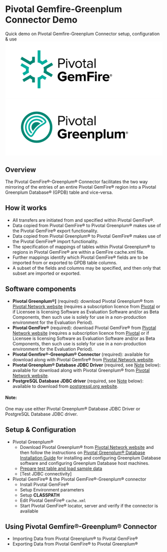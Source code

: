 # Pivotal Gemfire-Greenplum Connector Demo
Quick demo on Pivotal Gemfire-Greenplum Connector setup, configuration & use
![Pivotal Gemfire®](https://github.com/cantzakas/ggc_quick_demo/blob/master/img/Pivotal-Gemfire-Logo-FullColor.png)
![Pivotal Greenplum®](https://github.com/cantzakas/ggc_quick_demo/blob/master/img/Pivotal-Greenplum-Logo-FullColor.png)

## Overview
The Pivotal GemFire®-Greenplum® Connector facilitates the two way mirroring of the entries of an entire Pivotal GemFire® region into a Pivotal Greenplum Database® (GPDB) table and vice-versa.

## How it works
- All transfers are initiated from and specified within Pivotal GemFire®.
- Data copied from Pivotal GemFire® to Pivotal Greenplum® makes use of the Pivotal GemFire® export functionality. 
- Data copied from Pivotal Greenplum® to Pivotal GemFire® makes use of the Pivotal GemFire® import functionality. 
- The specification of mappings of tables within Pivotal Greenplum® to regions in Pivotal GemFire® are within a GemFire cache.xml file. 
- Further mappings identify which Pivotal GemFire® fields are to be imported from or exported to GPDB table columns. 
- A subset of the fields and columns may be specified, and then only that subset are imported or exported.

## Software components
- **Pivotal Greenplum®]** (required): download Pivotal Greenplum® from [Pivotal Network website](https://network.pivotal.io/products/pivotal-gpdb) (requires a subscription licence from [Pivotal](http://pivotal.io) or if Licensee is licensing Software as Evaluation Software and/or as Beta Components, then such use is solely for use in a non-production environment for the Evaluation Period).
- **Pivotal GemFire®** (required): download Pivotal GemFire® from [Pivotal Network website](https://network.pivotal.io/products/pivotal-gemfire) (requires a subscription licence from [Pivotal](http://pivotal.io) or if Licensee is licensing Software as Evaluation Software and/or as Beta Components, then such use is solely for use in a non-production environment for the Evaluation Period).
- **Pivotal Gemfire®-Greenplum® Connector** (required): available for download along with Pivotal Gemfire® from [Pivotal Network website](https://network.pivotal.io/products/pivotal-gemfire).
- **Pivotal Greenplum® Database JDBC Driver** (required, see [Note](https://github.com/cantzakas/ggc_quick_demo/blob/master/README.md#note) below): available for download along with Pivotal Greenplum® from [Pivotal Network website](https://network.pivotal.io/products/pivotal-gpdb).
- **PostgreSQL Database JDBC driver** (required, see [Note](https://github.com/cantzakas/ggc_quick_demo/blob/master/README.md#note) below): available to download from [postgresql.org website](https://jdbc.postgresql.org/download.html).

#### Note: 
One may use either Pivotal Greenplum® Database JDBC Driver or PostgreSQL Database JDBC driver.

## Setup & Configuration
- Pivotal Greenplum®
  - Download Pivotal Greenplum® from [Pivotal Network website](https://network.pivotal.io/products/pivotal-gpdb) and then follow the instructions on [Pivotal Greenplum® Database Installation Guide](http://gpdb.docs.pivotal.io/580/install_guide/install_guide.html) for installing and configuring Greenplum Database software and configuring Greenplum Database host machines.
  - [Prepare test table and load sample data](https://github.com/cantzakas/ggc_quick_demo/blob/master/GPDB-LOAD.md)
  - [Test JDBC connectivity]
- Pivotal GemFire® & the Pivotal GemFire®-Greenplum® connector
  - Install Pivotal GemFire®
  - Setup Environment parameters
  - Setup **CLASSPATH**
  - Edit Pivotal GemFire® `cache.xml`
  - Start Pivotal GemFire® locator, server and verify if the connector is available

## Using Pivotal Gemfire®-Greenplum® Connector 
- Importing Data from Pivotal Greenplum® to Pivotal GemFire®
- Exporting Data from Pivotal GemFire® to Pivotal Greenplum®

